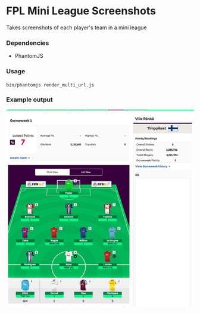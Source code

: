 # FPL Mini League Screenshots

Takes screenshots of each player's team in a mini league

### Dependencies

- PhantomJS

### Usage

 `bin/phantomjs render_multi_url.js`

### Example output
<img src="rendermulti-1.png" style="zoom:65%" />
